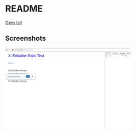 # README

[Gem Url](https://github.com/werein/x-editable-rails)

## Screenshots
[<img src="1.png" width="400" />]()
